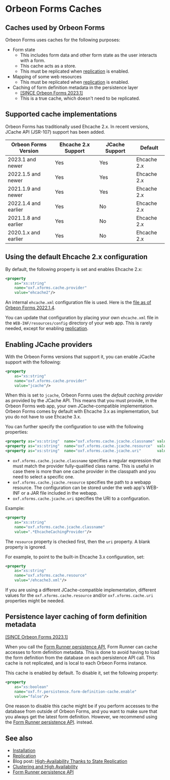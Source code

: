  # Orbeon Forms Caches

## Caches used by Orbeon Forms

Orbeon Forms uses caches for the following purposes:

- Form state
    - This includes form data and other form state as the user interacts with a form.
    - This cache acts as a store.
    - This must be replicated when [replication](replication.md) is enabled. 
- Mapping of some web resources
    - This must be replicated when [replication](replication.md) is enabled.
- Caching of form definition metadata in the persistence layer
    - [\[SINCE Orbeon Forms 2023.1\]](/release-notes/orbeon-forms-2023.1.md)
    - This is a true cache, which doesn't need to be replicated.

## Supported cache implementations

Orbeon Forms has traditionally used Ehcache 2.x. In recent versions, JCache API (JSR-107) support has been added.

| Orbeon Forms Version | Ehcache 2.x Support | JCache Support | Default     |
|----------------------|---------------------|----------------|-------------|
| 2023.1 and newer     | Yes                 | Yes            | Ehcache 2.x |
| 2022.1.5 and newer   | Yes                 | Yes            | Ehcache 2.x |
| 2021.1.9 and newer   | Yes                 | Yes            | Ehcache 2.x |
| 2022.1.4 and earlier | Yes                 | No             | Ehcache 2.x |
| 2021.1.8 and earlier | Yes                 | No             | Ehcache 2.x |
| 2020.1.x and earlier | Yes                 | No             | Ehcache 2.x |

## Using the default Ehcache 2.x configuration

By default, the following property is set and enables Ehcache 2.x:

```xml
<property
    as="xs:string"
    name="oxf.xforms.cache.provider"
    value="ehcache2"/>
```

An internal `ehcache.xml` configuration file is used. Here is the [file as of Orbeon Forms 2022.1.4](https://github.com/orbeon/orbeon-forms/blob/0f5bcf02178009c8a33868227c9b1d03e019e80d/src/main/resources/config/ehcache.xml).

You can update that configuration by placing your own `ehcache.xml` file in the `WEB-INF/resources/config` directory of your web app. This is rarely needed, except for enabling [replication](replication.md).

## Enabling JCache providers

With the Orbeon Forms versions that support it, you can enable JCache support with the following:

```xml
<property
    as="xs:string"
    name="oxf.xforms.cache.provider"
    value="jcache"/>
```

When this is set to `jcache`, Orbeon Forms uses the *default caching provider* as provided by the JCache API. This means that you must provide, in the Orbeon Forms web app, your own JCache-compatible implementation. Orbeon Forms comes by default with Ehcache 3.x as implementation, but you do not have to use Ehcache 3.x.

You can further specify the configuration to use with the following properties:

```xml
<property as="xs:string"  name="oxf.xforms.cache.jcache.classname" value=""/>
<property as="xs:string"  name="oxf.xforms.cache.jcache.resource"  value=""/>
<property as="xs:string"  name="oxf.xforms.cache.jcache.uri"       value=""/>
```

- `oxf.xforms.cache.jcache.classname` specifies a regular expression that must match the provider fully-qualified class name. This is useful in case there is more than one cache provider in the classpath and you need to select a specific one.
- `oxf.xforms.cache.jcache.resource` specifies the path to a webapp resource. The configuration can be stored under the web app's WEB-INF or a JAR file included in the webapp.
- `oxf.xforms.cache.jcache.uri` specifies the URI to a configuration.

Example:

```xml
<property
    as="xs:string"
    name="oxf.xforms.cache.jcache.classname"                
    value=".*EhcacheCachingProvider"/>
```

The `resource` property is checked first, then the `uri` property. A blank property is ignored.

For example, to point to the built-in Ehcache 3.x configuration, set:

```xml
<property 
    as="xs:string"  
    name="oxf.xforms.cache.resource" 
    value="/ehcache3.xml"/>
```

If you are using a different JCache-compatible implementation, different values for the `oxf.xforms.cache.resource` and/or `oxf.xforms.cache.uri` properties might be needed.

## Persistence layer caching of form definition metadata

[\[SINCE Orbeon Forms 2023.1\]](/release-notes/orbeon-forms-2023.1.md)

When you call the [Form Runner persistence API](/form-runner/api/persistence/README.md), Form Runner can cache accesses to form definition metadata. This is done to avoid having to load the form definition from the database on each persistence API call. This cache is not replicated, and is local to each Orbeon Forms instance.

This cache is enabled by default. To disable it, set the following property:

```xml
<property
    as="xs:boolean"
    name="oxf.fr.persistence.form-definition-cache.enable"
    value="false"/>
```

One reason to disable this cache might be if you perform accesses to the database from outside of Orbeon Forms, and you want to make sure that you always get the latest form definition. However, we recommend using the [Form Runner persistence API](/form-runner/api/persistence/README.md). instead.

## See also

- [Installation](README.md)
- [Replication](replication.md)
- Blog post: [High-Availability Thanks to State Replication](https://blog.orbeon.com/2018/03/high-availability-thanks-to-state.html)
- [Clustering and High Availability](/configuration/advanced/clustering.md)
- [Form Runner persistence API](/form-runner/api/persistence/README.md)